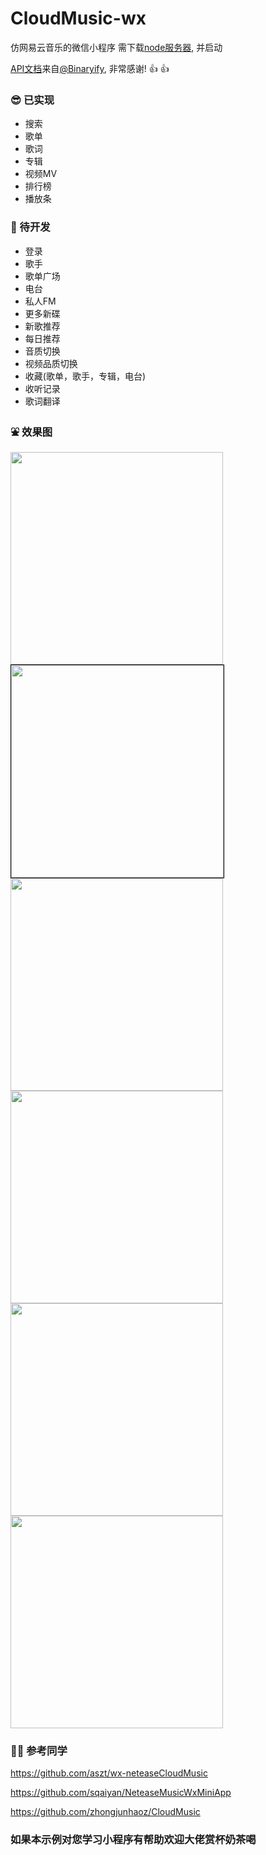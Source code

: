 # CloudMusic-wx

仿网易云音乐的微信小程序 需下载[node服务器](https://github.com/Binaryify/NeteaseCloudMusicApi), 并启动

[API文档](https://binaryify.github.io/NeteaseCloudMusicApi/#/)来自[@Binaryify](https://github.com/Binaryify), 非常感谢! 👍 👍

### 😎 已实现

* 搜索
* 歌单
* 歌词
* 专辑
* 视频MV
* 排行榜
* 播放条

### 👏 待开发

* 登录
* 歌手
* 歌单广场
* 电台
* 私人FM
* 更多新碟
* 新歌推荐
* 每日推荐
* 音质切换
* 视频品质切换
* 收藏(歌单，歌手，专辑，电台)
* 收听记录
* 歌词翻译

### ⛲ 效果图

<image width="340" src="https://github.com/jww997/CloudMusic-wx/blob/master/other/1.png"/><image width="340" style="border: 1px solid #000;" src="https://github.com/jww997/CloudMusic-wx/blob/master/other/2.png"/><image width="340" src="https://github.com/jww997/CloudMusic-wx/blob/master/other/3.png"/><image width="340" src="https://github.com/jww997/CloudMusic-wx/blob/master/other/4.png"/><image width="340" src="https://github.com/jww997/CloudMusic-wx/blob/master/other/5.png"/><image width="340" src="https://github.com/jww997/CloudMusic-wx/blob/master/other/6.png"/>

### 👯‍♂️ 参考同学

https://github.com/aszt/wx-neteaseCloudMusic

https://github.com/sqaiyan/NeteaseMusicWxMiniApp

https://github.com/zhongjunhaoz/CloudMusic

### 如果本示例对您学习小程序有帮助欢迎大佬赏杯奶茶喝
